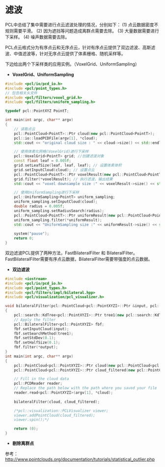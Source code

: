 # 滤波

PCL中总结了集中需要进行点云滤波处理的情况，分别如下：
(1) 点云数据密度不规则需要平滑。
(2) 因为遮挡等问题造成离群点需要去除。
(3) 大量数据需要进行下采样。
(4) 噪声数据需要去除。

PCL点云格式分为有序点云和无序点云，针对有序点云提供了双边滤波、高斯滤波、中值滤波等，针对无序点云提供了体素栅格、随机采样等。

下边给出两个下采样类的应用实例。（VoxelGrid、UniformSampling）

* **VoxelGrid、UniformSampling**

```cpp
#include <pcl/io/pcd_io.h>
#include <pcl/point_types.h>
// 包含相关头文件
#include <pcl/filters/voxel_grid.h>
#include <pcl/filters/uniform_sampling.h>

typedef pcl::PointXYZ PointT;

int main(int argc, char** argv)
{
	// 读取点云
	pcl::PointCloud<PointT>::Ptr cloud(new pcl::PointCloud<PointT>);
	pcl::io::loadPCDFile(argv[1], *cloud);
	std::cout << "original cloud size : " << cloud->size() << std::endl;

	// 使用体素化网格(VoxelGrid)进行下采样
	pcl::VoxelGrid<PointT> grid; //创建滤波对象
	const float leaf = 0.005f; 
	grid.setLeafSize(leaf, leaf, leaf); // 设置体素体积
	grid.setInputCloud(cloud); // 设置点云
	pcl::PointCloud<PointT>::Ptr voxelResult(new pcl::PointCloud<PointT>);
	grid.filter(*voxelResult); // 执行滤波，输出结果
	std::cout << "voxel downsample size :" << voxelResult->size() << std::endl;

	// 使用UniformSampling进行下采样
	pcl::UniformSampling<PointT> uniform_sampling;
	uniform_sampling.setInputCloud(cloud);
	double radius = 0.005f;
	uniform_sampling.setRadiusSearch(radius);
	pcl::PointCloud<PointT>::Ptr uniformResult(new pcl::PointCloud<PointT>);
	uniform_sampling.filter(*uniformResult);
	std::cout << "UniformSampling size :" << uniformResult->size() << std::endl;
	
	system("pause");
	return 0;
}
```

双边滤波PCL提供了两种方法，FastBilateralFilter 和 BilateralFilter。 FastBilateralFilter需要有序点云数据，BilateralFilter需要带强度的点云数据。

* **双边滤波**

```cpp
#include <iostream>
#include <pcl/io/pcd_io.h>
#include <pcl/point_types.h>
#include <pcl/filters/impl/bilateral.hpp>
#include <pcl/visualization/pcl_visualizer.h>

void bilateralFilter(pcl::PointCloud<pcl::PointXYZI>::Ptr &input, pcl::PointCloud<pcl::PointXYZI>::Ptr& output)
{
	pcl::search::KdTree<pcl::PointXYZI>::Ptr tree1(new pcl::search::KdTree<pcl::PointXYZI>);
	// Apply the filter  
	pcl::BilateralFilter<pcl::PointXYZI> fbf;
	fbf.setInputCloud(input);
	fbf.setSearchMethod(tree1);
	fbf.setStdDev(0.1);
	fbf.setHalfSize(0.1);
	fbf.filter(*output);
}
int main(int argc, char** argv)
{
	pcl::PointCloud<pcl::PointXYZI>::Ptr cloud(new pcl::PointCloud<pcl::PointXYZI>); // 需要PointXYZI 
	pcl::PointCloud<pcl::PointXYZI>::Ptr cloud_filtered(new pcl::PointCloud<pcl::PointXYZI>);

	// Fill in the cloud data
	pcl::PCDReader reader;
	// Replace the path below with the path where you saved your file
	reader.read<pcl::PointXYZI>(argv[1], *cloud);
	
	bilateralFilter(cloud, cloud_filtered);

	/*pcl::visualization::PCLVisualizer viewer;
	viewer.addPointCloud(cloud_filtered);
	viewer.spin();*/

	return (0);
}
```

* **剔除离群点**

参考：http://www.pointclouds.org/documentation/tutorials/statistical_outlier.php
